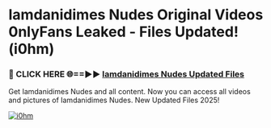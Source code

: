 # Iamdanidimes Nudes Original Videos 0nlyFans Leaked - Files Updated! (i0hm)

<h3>🔴 CLICK HERE 🌐==►► <a href="https://tinyurl.com/5h6xmrr3" rel="nofollow">Iamdanidimes Nudes Updated Files</a></h3>

Get Iamdanidimes Nudes and all content. Now you can access all videos and pictures of Iamdanidimes Nudes. New Updated Files 2025!

[![i0hm](https://i.imgur.com/KVD873Z.gif)](https://tinyurl.com/5h6xmrr3)
